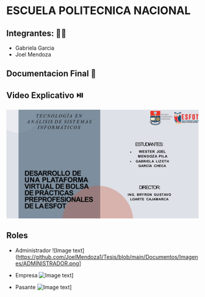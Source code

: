# ESCUELA POLITECNICA NACIONAL
## Integrantes: 👩🧑‍
- Gabriela Garcia
- Joel Mendoza

## Documentacion Final 📕

## Video Explicativo ⏯️
[![Image text](https://github.com/JoelMendoza1/Tesis/blob/main/Documentos/Imagenes/Inicio.jpg)](https://www.youtube.com/watch?v=h9XNjsTXc6I&t)

## Roles
- Administrador
![Image text](https://github.com/JoelMendoza1/Tesis/blob/main/Documentos/Imagenes/ADMINISTRADOR.png]

- Empresa
![Image text](https://github.com/JoelMendoza1/Tesis/blob/main/Documentos/Imagenes/EMPRESA.jpg)]

- Pasante
![Image text](https://github.com/JoelMendoza1/Tesis/blob/main/Documentos/Imagenes/PASANTE.jpg)]